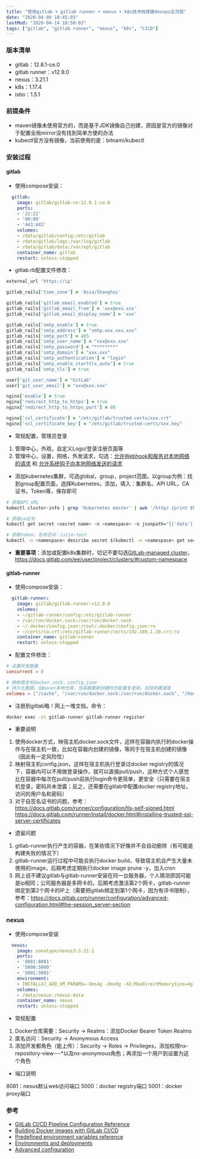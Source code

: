 ```yaml
---
title: "使用gitlab + gitlab runner + nexus + k8s技术栈搭建devops全流程"
date: "2020-04-09 18:45:03"
lastMod: "2020-04-14 18:50:03"
tags: ["gitlab", "gitlab runner", "nexus", "k8s", "CICD"]
---
```


### 版本清单

- gitlab：12.8.1-ce.0
- gitlab runner：v12.9.0
- nexus：3.21.1
- k8s：1.17.4
- istio：1.5.1

### 前提条件

- maven镜像未使用官方的，而是基于JDK镜像自己创建，原因是官方的镜像对于配置全局mirror没有找到简单方便的办法
- kubectl官方没有镜像，当前使用的是：bitnami/kubectl

### 安装过程

#### gitlab

- 使用compose安装：

```yml
  gitlab:
    image: gitlab/gitlab-ce:12.8.1-ce.0
    ports:
    - '22:22'
    - '80:80'
    - '443:443'
    volumes:
    - /data/gitlab/config:/etc/gitlab
    - /data/gitlab/logs:/var/log/gitlab
    - /data/gitlab/data:/var/opt/gitlab
    container_name: gitlab
    restart: unless-stopped
```

- gitlab.rb配置文件修改：

```ruby
external_url 'https://ip'

gitlab_rails['time_zone'] = 'Asia/Shanghai'

gitlab_rails['gitlab_email_enabled'] = true
gitlab_rails['gitlab_email_from'] = 'xxx@xxx.xxx'
gitlab_rails['gitlab_email_display_name'] = 'xxx'

gitlab_rails['smtp_enable'] = true
gitlab_rails['smtp_address'] = "smtp.xxx.xxx.xxx"
gitlab_rails['smtp_port'] = 465
gitlab_rails['smtp_user_name'] = "xxx@xxx.xxx"
gitlab_rails['smtp_password'] = "********"
gitlab_rails['smtp_domain'] = "xxx.xxx"
gitlab_rails['smtp_authentication'] = "login"
gitlab_rails['smtp_enable_starttls_auto'] = true
gitlab_rails['smtp_tls'] = true

user['git_user_name'] = "GitLab"
user['git_user_email'] = "xxx@xxx.xxx"

nginx['enable'] = true
nginx['redirect_http_to_https'] = true
nginx['redirect_http_to_https_port'] = 80

nginx['ssl_certificate'] = "/etc/gitlab/trusted-certs/xxx.crt"
nginx['ssl_certificate_key'] = "/etc/gitlab/trusted-certs/xxx.key"
```

- 常规配置，管理员登录

1. 管理中心，外观，自定义Logo/登录注册页面等
2. 管理中心，设置，网络，外发请求，勾选：<u>允许Webhook和服务对本地网络的请求</u> 和 <u>允许系统钩子向本地网络发送的请求</u>

- 添加kubernetes集群，可选global，group，project范围，以group为例：找到group配置页面，选择Kubernetes，添加，填入：集群名、API URL，CA证书，Token等，保存即可

```bash
# 获取API URL
kubectl cluster-info | grep 'Kubernetes master' | awk '/http/ {print $NF}'

# 获取ca证书
kubectl get secret <secret name> -n <namespace> -o jsonpath="{['data']['ca\.crt']}" | base64 --decode > ca.pem

# 获取token，名称空间：istio-test
kubectl -n <namespace> describe secret $(kubectl -n <namespace> get secret | grep gitlab-service-account | awk '{print $1}')
```

- **重要事项**：添加或配置k8s集群时，切记不要勾选<u>GitLab-managed cluster</u>，https://docs.gitlab.com/ee/user/project/clusters/#custom-namespace

#### gitlab-runner

- 使用compose安装：

```yaml
  gitlab-runner:
    image: gitlab/gitlab-runner:v12.9.0
    volumes:
    - ~/gitlab-runner/config:/etc/gitlab-runner
    - /var/run/docker.sock:/var/run/docker.sock
    - ~/.docker/config.json:/root/.docker/config.json:ro
    - ~/certs/ca.crt:/etc/gitlab-runner/certs/192.168.1.10.crt:ro
    container_name: gitlab-runner
    restart: unless-stopped
```

- 配置文件修改：

```toml
# 设置并发数量
concurrent = 8

# 映射宿主机docker.sock、config.json
# 持久化数据，如maven本地仓库，当容器重新创建时也能重复使用，加快构建速度
volumes = ["/cache", "/var/run/docker.sock:/var/run/docker.sock", "/home/cem/.docker/config.json:/root/.docker/config.json", "/home/cem/.m2:/root/.m2"]
```

- 注册到gitlab略！网上一堆文档，命令：

```bash
docker exec -it gitlab-runner gitlab-runner register
```

- 重要说明

1. 使用docker方式，映宿主机docker.sock文件，这样在容器内执行的docker操作与在宿主机一致，比如在容器内创建的镜像，等同于在宿主机创建的镜像（因此有一定风险性）
2. 映射宿主机config.json，这样在宿主机执行登录过docker registry的情况下，容器内可以不用做登录操作，就可以直接pull/push，这种方式个人感觉比在容器中每次在pull/push前执行login命令更简单，更安全（只需要在宿主机登录，密码并未泄露；反之，还需要在gitlab中配置docker registry地址，访问的用户名和密码）
3. 对于自签名证书的问题，参考：
   https://docs.gitlab.com/runner/configuration/tls-self-signed.html
   https://docs.gitlab.com/runner/install/docker.html#installing-trusted-ssl-server-certificates

- 遗留问题

1. gitlab-runner执行产生的容器，在某些情况下好像并不会自动删除（有可能是构建失败的情况下）
2. gitlab-runner运行过程中可能会执行docker build，导致宿主机会产生大量未使用的image，后期考虑定期执行docker image prune -y，加入cron
3. 网上说不建议gitlab与gitlab-runner安装在同一台服务器，个人猜测原因可能是ip相同；公司服务器是多网卡的，后期考虑激活第2个网卡，gitlab-runner绑定到第2个网卡的IP上（需要把gitlab绑定到第1个网卡，因为有评书限制），参考：https://docs.gitlab.com/runner/configuration/advanced-configuration.html#the-session_server-section

### nexus

- 使用compose安装

```yaml
  nexus:
    image: sonatype/nexus3:3.21.1
    ports:
    - '8081:8081'
    - '5000:5000'
    - '5001:5001'
    environment:
    - INSTALL4J_ADD_VM_PARAMS=-Xms4g -Xmx8g -XX:MaxDirectMemorySize=4g
    volumes:
    - /data/nexus:/nexus-data
    container_name: nexus
    restart: unless-stopped
```

- 常规配置

1. Docker仓库需要：Security -> Realms：添加Docker Bearer Token Realms
2. 匿名访问：Security -> Anonymous Access
3. 添加开发都角色（能上传）：Security -> Roles -> Privileges，添加权限nx-repository-view-*-*-*以及nx-anonymous角色；再添加一个用户到设置为这个角色

- 端口说明

8081：nexus默认web访问端口
5000：docker registry端口
5001：docker proxy端口

### 参考

- [GitLab CI/CD Pipeline Configuration Reference](https://docs.gitlab.com/ee/ci/yaml/README.html)
- [Building Docker images with GitLab CI/CD](https://docs.gitlab.com/ee/ci/docker/using_docker_build.html)
- [Predefined environment variables reference](https://docs.gitlab.com/ce/ci/variables/predefined_variables.html)
- [Environments and deployments](https://docs.gitlab.com/ee/ci/environments.html)
- [Advanced configuration](https://docs.gitlab.com/runner/configuration/advanced-configuration.html)

